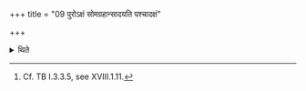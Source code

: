 +++
title = "09 पुरोऽक्षं सोमग्रहान्सादयति पश्चादक्षं"

+++

<details><summary>थिते</summary>

9. (The Adhvaryu) places the Soma-cups in front of the axle, (The Pratiprasthātr̥) the Sura-cups behind the axle.[^1]   

[^1]: Cf. TB I.3.3.5, see XVIII.1.11. 
</details>
